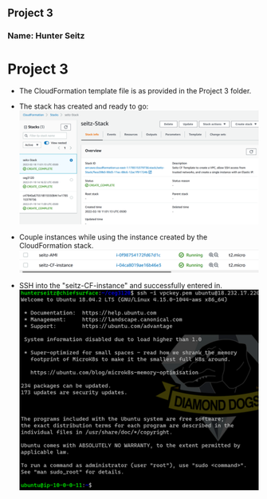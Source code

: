 ## Project 3
### Name: Hunter Seitz

# Project 3 

- The CloudFormation template file is as provided in the Project 3 folder. 

- The stack has created and ready to go: 
![stack](stackCreated.png)
- Couple instances while using the instance created by the CloudFormation stack. 
![instances](instances.png)
- SSH into the "seitz-CF-instance" and successfully entered in. 
![ssh](sshsuccess.png)
